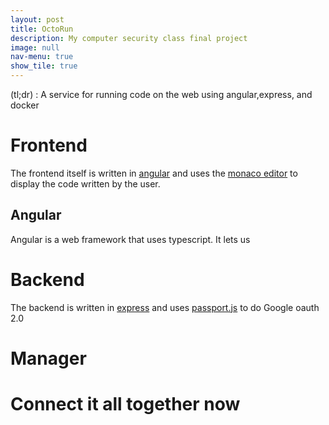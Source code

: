 ```yaml
---
layout: post
title: OctoRun
description: My computer security class final project
image: null
nav-menu: true
show_tile: true
---
```


(tl;dr) : A service for running code on the web using angular,express, and docker


# Frontend
The frontend itself is written in [angular](https://angular.io/) and uses the [monaco editor](https://microsoft.github.io/monaco-editor/) to display the code written by the user. 
## Angular
Angular is a web framework that uses typescript. It lets us 
# Backend
The backend is written in [express](https://expressjs.com) and uses [passport.js](http://www.passportjs.org/) to do Google oauth 2.0

# Manager

# Connect it all together now

